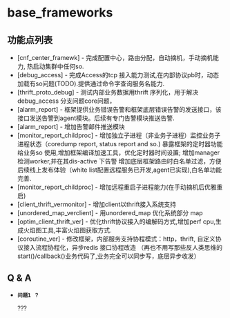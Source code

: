 base_frameworks
===============================================
功能点列表
------------
- [cnf_center_framewk] - 完成配置中心，路由分配，自动摘机，手动摘机能力, 热启动集群中任何so.
- [debug_access] - 完成Access的tcp 接入能力测试,在内部协议pb时，动态加载有so问题(TODO).提供通过命令字查询服务名能力.
- [thrift_proto_debug] - 测试内部业务数据用thrift 序列化，用于解决debug_access 分支问题core问题，
- [alarm_report] - 框架提供业务错误告警和框架底层错误告警的发送接口，该接口发送告警到agent模块。后续有专门告警模块推送告警.
- [alarm_report] - 增加告警邮件推送模块 
- [monitor_report_childproc] - 增加独立子进程（非业务子进程）监控业务子进程状态（coredump report, status report and so.)
暴露框架的定时器功能给业务so 使用,增加框架编译加速工具，优化定时器时间设置; 增加manager检测worker,并在其dis-active 下告警
增加底层框架路由时白名单过滤，方便后续线上发布体验（white list配置远程服务已开发,agent已实现),白名单功能完善.
- [monitor_report_childproc] - 增加远程重启子进程能力(在手动摘机后优雅重启)
- [client_thrift_vermonitor] - 增加client以thrift接入系统支持
- [unordered_map_verclient] - 用unordered_map 优化系统部分 map 
- [optim_client_thrift_ver] - 优化thrift协议接入的编解码方式,增加perf cpu,生成火焰图工具,丰富火焰图获取方式.
- [coroutine_ver] - 修改框架，内部服务支持协程模式：http，thrift, 自定义协议接入流程协程化，异步redis 接口协程改造
（再也不用写那些反人类思维的start()/callback()业务代码了,业务完全可以同步写，底层异步收发）

Q & A
------------
- **`问题1 ？`**

    ???

